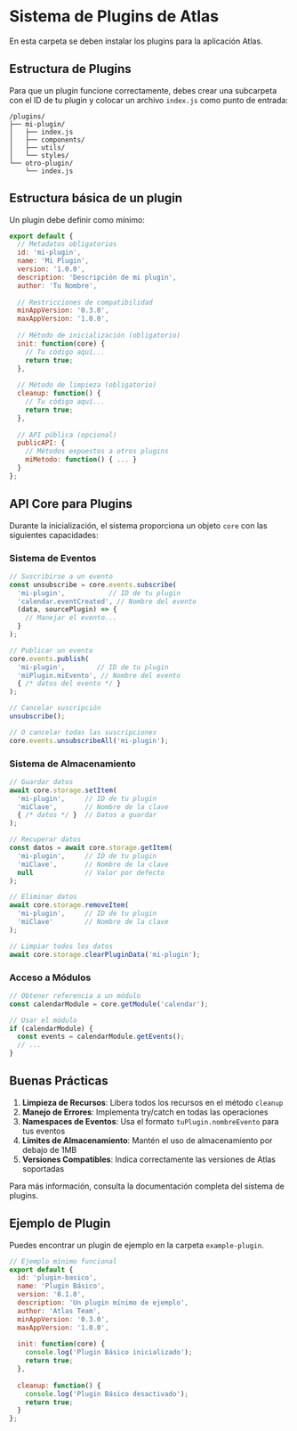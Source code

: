 # Sistema de Plugins de Atlas

En esta carpeta se deben instalar los plugins para la aplicación Atlas.

## Estructura de Plugins

Para que un plugin funcione correctamente, debes crear una subcarpeta con el ID de tu plugin y colocar un archivo `index.js` como punto de entrada:

```
/plugins/
├── mi-plugin/
│   ├── index.js
│   ├── components/
│   ├── utils/
│   └── styles/
└── otro-plugin/
    └── index.js
```

## Estructura básica de un plugin

Un plugin debe definir como mínimo:

```javascript
export default {
  // Metadatos obligatorios
  id: 'mi-plugin',
  name: 'Mi Plugin',
  version: '1.0.0',
  description: 'Descripción de mi plugin',
  author: 'Tu Nombre',
  
  // Restricciones de compatibilidad
  minAppVersion: '0.3.0',
  maxAppVersion: '1.0.0',
  
  // Método de inicialización (obligatorio)
  init: function(core) {
    // Tu código aquí...
    return true;
  },
  
  // Método de limpieza (obligatorio)
  cleanup: function() {
    // Tu código aquí...
    return true;
  },
  
  // API pública (opcional)
  publicAPI: {
    // Métodos expuestos a otros plugins
    miMetodo: function() { ... }
  }
};
```

## API Core para Plugins

Durante la inicialización, el sistema proporciona un objeto `core` con las siguientes capacidades:

### Sistema de Eventos

```javascript
// Suscribirse a un evento
const unsubscribe = core.events.subscribe(
  'mi-plugin',           // ID de tu plugin
  'calendar.eventCreated', // Nombre del evento
  (data, sourcePlugin) => {
    // Manejar el evento...
  }
);

// Publicar un evento
core.events.publish(
  'mi-plugin',        // ID de tu plugin
  'miPlugin.miEvento', // Nombre del evento
  { /* datos del evento */ }
);

// Cancelar suscripción
unsubscribe();

// O cancelar todas las suscripciones
core.events.unsubscribeAll('mi-plugin');
```

### Sistema de Almacenamiento

```javascript
// Guardar datos
await core.storage.setItem(
  'mi-plugin',     // ID de tu plugin
  'miClave',       // Nombre de la clave
  { /* datos */ }  // Datos a guardar
);

// Recuperar datos
const datos = await core.storage.getItem(
  'mi-plugin',     // ID de tu plugin
  'miClave',       // Nombre de la clave
  null             // Valor por defecto
);

// Eliminar datos
await core.storage.removeItem(
  'mi-plugin',     // ID de tu plugin
  'miClave'        // Nombre de la clave
);

// Limpiar todos los datos
await core.storage.clearPluginData('mi-plugin');
```

### Acceso a Módulos

```javascript
// Obtener referencia a un módulo
const calendarModule = core.getModule('calendar');

// Usar el módulo
if (calendarModule) {
  const events = calendarModule.getEvents();
  // ...
}
```

## Buenas Prácticas

1. **Limpieza de Recursos**: Libera todos los recursos en el método `cleanup`
2. **Manejo de Errores**: Implementa try/catch en todas las operaciones
3. **Namespaces de Eventos**: Usa el formato `tuPlugin.nombreEvento` para tus eventos
4. **Límites de Almacenamiento**: Mantén el uso de almacenamiento por debajo de 1MB
5. **Versiones Compatibles**: Indica correctamente las versiones de Atlas soportadas

Para más información, consulta la documentación completa del sistema de plugins.

## Ejemplo de Plugin

Puedes encontrar un plugin de ejemplo en la carpeta `example-plugin`.

```javascript
// Ejemplo mínimo funcional
export default {
  id: 'plugin-basico',
  name: 'Plugin Básico',
  version: '0.1.0',
  description: 'Un plugin mínimo de ejemplo',
  author: 'Atlas Team',
  minAppVersion: '0.3.0',
  maxAppVersion: '1.0.0',
  
  init: function(core) {
    console.log('Plugin Básico inicializado');
    return true;
  },
  
  cleanup: function() {
    console.log('Plugin Básico desactivado');
    return true;
  }
};
```